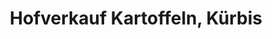 ---
title: "Hofverkauf Kartoffeln, Kürbis"
url: /gross-oesingen/hofverkauf-kartoffeln-kuerbis/
shop: Hofladen
---